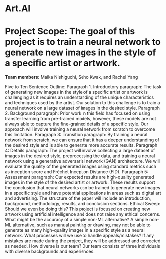 # Art.AI

# Project Scope: The goal of this project is to train a neural network to generate new images in the style of a specific artist or artwork.

**Team members:** Maika Nishiguchi, Seho Kwak, and Rachel Yang

Five to Ten Sentence Outline:
Paragraph 1. Introductory paragraph: The task of generating new images in the style of a specific artist or artwork is challenging as it requires an understanding of the unique characteristics and techniques used by the artist. Our solution to this challenge is to train a neural network on a large dataset of images in the desired style.
Paragraph 2. Background paragraph: Prior work in this field has focused on using transfer learning from pre-trained models, however, these models are not always able to capture the fine-grained details of a specific style. Our approach will involve training a neural network from scratch to overcome this limitation.
Paragraph 3: Transition paragraph: By training a neural network from scratch, we can ensure that it has a deeper understanding of the desired style and is able to generate more accurate results.
Paragraph 4: Details paragraph: The project will involve collecting a large dataset of images in the desired style, preprocessing the data, and training a neural network using a generative adversarial network (GAN) architecture. We will evaluate the quality of the generated images using standard metrics such as inception score and Fréchet Inception Distance (FID).
Paragraph 5: Assessment paragraph: Our expected results are high-quality generated images in the style of the desired artist or artwork. These results support the conclusion that neural networks can be trained to generate new images in a specific style and have potential applications in areas such as digital art and advertising. The structure of the paper will include an introduction, background, methodology, results, and conclusion sections.
Ethical Sweep:
Should we even be doing this? This project is focused on creating new artwork using artificial intelligence and does not raise any ethical concerns.
What might be the accuracy of a simple non-ML alternative? A simple non-ML alternative, such as manual painting or drawing, may not be able to generate as many high-quality images in a specific style as a neural network.
What processes will we use to handle appeals/mistakes? If any mistakes are made during the project, they will be addressed and corrected as needed.
How diverse is our team? Our team consists of three individuals with diverse backgrounds and experiences.
